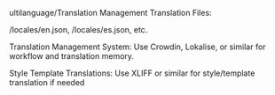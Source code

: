 ultilanguage/Translation Management
Translation Files:

/locales/en.json, /locales/es.json, etc.

Translation Management System: Use Crowdin, Lokalise, or similar for workflow and translation memory.

Style Template Translations: Use XLIFF or similar for style/template translation if needed
